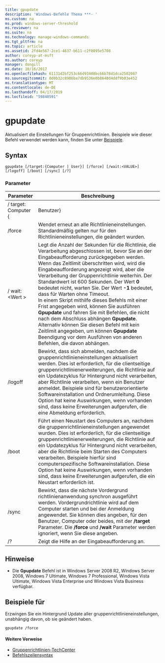 ```yaml
---
title: gpupdate
description: 'Windows-Befehle Thema ***- '
ms.custom: na
ms.prod: windows-server-threshold
ms.reviewer: na
ms.suite: na
ms.technology: manage-windows-commands
ms.tgt_pltfrm: na
ms.topic: article
ms.assetid: 2fd4e567-2ce1-4637-b611-c2f0895e5708
author: coreyp-at-msft
ms.author: coreyp
manager: dongill
ms.date: 10/16/2017
ms.openlocfilehash: 61131d2bf253c66d93408bc66b78d1dca2502087
ms.sourcegitcommit: 0d0b32c8986ba7db9536e0b8648d4ddf9b03e452
ms.translationtype: MT
ms.contentlocale: de-DE
ms.lasthandoff: 04/17/2019
ms.locfileid: "59840591"
---
```

# <a name="gpupdate"></a>gpupdate



Aktualisiert die Einstellungen für Gruppenrichtlinien. Beispiele wie dieser Befehl verwendet werden kann, finden Sie unter [Beispiele](#BKMK_Examples).

## <a name="syntax"></a>Syntax

```
gpupdate [/target:{Computer | User}] [/force] [/wait:<VALUE>] [/logoff] [/boot] [/sync] [/?]
```

### <a name="parameters"></a>Parameter

|Parameter|Beschreibung|
|---------|-----------|
|/ target: Computer { | Benutzer}|Aktualisiert nur die Benutzer oder nur Computerrichtlinien.|
|/force|Wendet erneut an alle Richtlinieneinstellungen. Standardmäßig gelten nur für den Richtlinieneinstellungen, die geändert wurden.|
|/ wait:\<Wert >|Legt die Anzahl der Sekunden für die Richtlinie, die Verarbeitung abgeschlossen ist, bevor Sie an der Eingabeaufforderung zurückgegeben werden. Wenn das Zeitlimit überschritten wird, wird die Eingabeaufforderung angezeigt wird, aber die Verarbeitung der Gruppenrichtlinie weiterhin. Der Standardwert ist 600 Sekunden. Der Wert **0** bedeutet nicht, warten Sie. Der Wert **-1** bedeutet, dass für Warten ohne Timeout.</br>In einem Skript mithilfe dieses Befehls mit einer Frist angegeben wird, können Sie ausführen **Gpupdate** und fahren Sie mit Befehlen, die nicht nach dem Abschluss abhängen **Gpupdate**. Alternativ können Sie diesen Befehl mit kein Zeitlimit angegeben, um können **Gpupdate** Beendigung vor dem Ausführen von anderen Befehlen, die davon abhängen.|
|/logoff|Bewirkt, dass sich abmelden, nachdem die gruppenrichtlinieneinstellungen aktualisiert werden. Dies ist erforderlich, für die clientseitige gruppenrichtlinienerweiterungen, die Richtlinie auf ein Updatezyklus für Hintergrund nicht verarbeiten, aber Richtlinie verarbeiten, wenn ein Benutzer anmeldet. Beispiele sind für benutzerorientierte Softwareinstallation und Ordnerumleitung. Diese Option hat keine Auswirkungen, wenn vorhanden sind, dass keine Erweiterungen aufgerufen, die eine Abmeldung erforderlich.|
|/boot|Führt einen Neustart des Computers an, nachdem die gruppenrichtlinieneinstellungen angewendet wurden. Dies ist erforderlich, für die clientseitige gruppenrichtlinienerweiterungen, die Richtlinie auf ein Updatezyklus für Hintergrund nicht verarbeiten, aber die Richtlinie beim Starten des Computers verarbeiten. Beispiele hierfür sind computerspezifische Softwareinstallation. Diese Option hat keine Auswirkungen, wenn vorhanden sind, dass keine Erweiterungen aufgerufen, die ein Neustart erforderlich ist.|
|/sync|Bewirkt, dass die nächste Vordergrund richtlinienanwendung synchron ausgeführt werden. Vordergrundrichtlinie wird auf dem Computer starten und bei der Anmeldung angewendet. Sie können dies angeben, für den Benutzer, Computer oder beides, mit der **/target** Parameter. Die **/force** und **/wait** Parameter werden ignoriert, wenn Sie diese angeben.|
|/?|Zeigt die Hilfe an der Eingabeaufforderung an.|

## <a name="remarks"></a>Hinweise

-   Die **Gpupdate** Befehl ist in Windows Server 2008 R2, Windows Server 2008, Windows 7 Ultimate, Windows 7 Professional, Windows Vista Ultimate, Windows Vista Enterprise und Windows Vista Business verfügbar.

## <a name="BKMK_Examples"></a>Beispiele für

Erzwingen Sie ein Hintergrund Update aller gruppenrichtlinieneinstellungen, unabhängig davon, ob sie geändert haben.
```
gpupdate /force
```

#### <a name="additional-references"></a>Weitere Verweise

-   [Gruppenrichtlinien-TechCenter](https://go.microsoft.com/fwlink/?LinkID=145531)
-   [Befehlszeilensyntax](command-line-syntax-key.md)